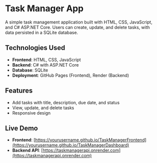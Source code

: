 # Task Manager App

A simple task management application built with HTML, CSS, JavaScript, and C# ASP.NET Core. Users can create, update, and delete tasks, with data persisted in a SQLite database.

## Technologies Used
- **Frontend**: HTML, CSS, JavaScript
- **Backend**: C# with ASP.NET Core
- **Database**: SQLite
- **Deployment**: GitHub Pages (Frontend), Render (Backend)

## Features
- Add tasks with title, description, due date, and status
- View, update, and delete tasks
- Responsive design

## Live Demo
- **Frontend**: [https://yourusername.github.io/TaskManagerFrontend](https://yourusername.github.io/TaskManagerDashboard)
- **Backend API**: [https://taskmanagerapi.onrender.com](https://taskmanagerapi.onrender.com)
